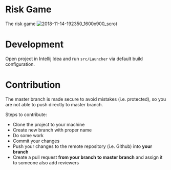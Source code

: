 # Risk Game
The risk game
![2018-11-14-192350_1600x900_scrot](https://user-images.githubusercontent.com/2269864/48521601-2a9a2c80-e843-11e8-92c0-4871a4cc0aaa.jpg)


# Development
Open project in Intellij Idea and run `src/Launcher` via default build configuration.

# Contribution
The master branch is made secure to avoid mistakes (i.e. protected), so you are not able to push directly to master branch.

Steps to contribute:
* Clone the project to your machine
* Create new branch with proper name
* Do some work
* Commit your changes
* Push your changes to the remote repository (i.e. Github) into **your branch**
* Create a pull request **from your branch** **to master branch** and assign it to someone also add reviewers

